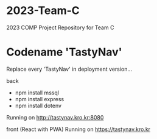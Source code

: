 # 2023-Team-C
2023 COMP Project Repository for Team C

# Codename 'TastyNav'
Replace every 'TastyNav' in deployment version...

back
- npm install mssql
- npm install express
- npm install dotenv

Running on
http://tastynav.kro.kr:8080


front
(React with PWA)
Running on
https://tastynav.kro.kr